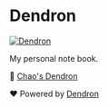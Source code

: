 # Dendron

[![Dendron](https://github.com/SeanChao/dendron/actions/workflows/dendron-action.yml/badge.svg)](https://github.com/SeanChao/dendron/actions/workflows/dendron-action.yml)

My personal note book.

🔗 [Chao's Dendron](https://dendron.seanchao.xyz/)

❤ Powered by [Dendron](https://github.com/dendronhq/dendron)
